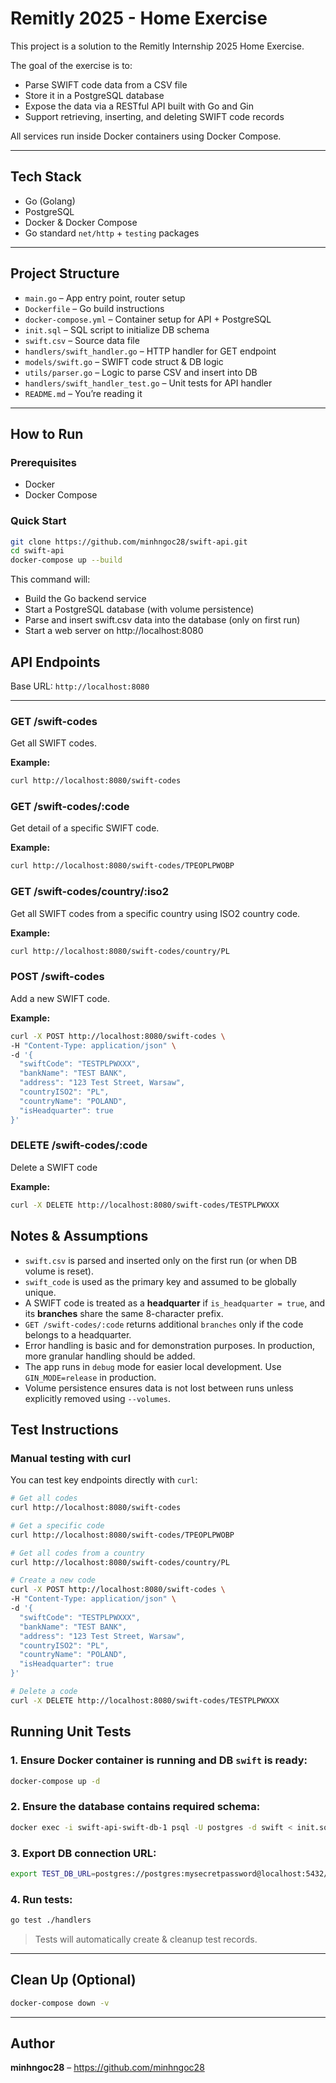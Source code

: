 # Remitly 2025 - Home Exercise

This project is a solution to the Remitly Internship 2025 Home Exercise.

The goal of the exercise is to:
- Parse SWIFT code data from a CSV file
- Store it in a PostgreSQL database
- Expose the data via a RESTful API built with Go and Gin
- Support retrieving, inserting, and deleting SWIFT code records

All services run inside Docker containers using Docker Compose.

---

## Tech Stack

- Go (Golang)
- PostgreSQL
- Docker & Docker Compose
- Go standard `net/http` + `testing` packages

---

## Project Structure

- `main.go` – App entry point, router setup
- `Dockerfile` – Go build instructions
- `docker-compose.yml` – Container setup for API + PostgreSQL
- `init.sql` – SQL script to initialize DB schema
- `swift.csv` – Source data file
- `handlers/swift_handler.go` – HTTP handler for GET endpoint
- `models/swift.go` – SWIFT code struct & DB logic
- `utils/parser.go` – Logic to parse CSV and insert into DB
- `handlers/swift_handler_test.go` – Unit tests for API handler
- `README.md` – You’re reading it

---

## How to Run

### Prerequisites

- Docker
- Docker Compose

### Quick Start

```bash
git clone https://github.com/minhngoc28/swift-api.git
cd swift-api
docker-compose up --build
```
This command will:
- Build the Go backend service
- Start a PostgreSQL database (with volume persistence)
- Parse and insert swift.csv data into the database (only on first run)
- Start a web server on http://localhost:8080

## API Endpoints
Base URL: `http://localhost:8080`

---

### GET /swift-codes
Get all SWIFT codes.

**Example:**

```bash
curl http://localhost:8080/swift-codes
```

### GET /swift-codes/:code
Get detail of a specific SWIFT code.

**Example:**
```bash
curl http://localhost:8080/swift-codes/TPEOPLPWOBP
```

### GET /swift-codes/country/:iso2
Get all SWIFT codes from a specific country using ISO2 country code.

**Example:**
```bash
curl http://localhost:8080/swift-codes/country/PL
```

### POST /swift-codes
Add a new SWIFT code.

**Example:**
```bash
curl -X POST http://localhost:8080/swift-codes \
-H "Content-Type: application/json" \
-d '{
  "swiftCode": "TESTPLPWXXX",
  "bankName": "TEST BANK",
  "address": "123 Test Street, Warsaw",
  "countryISO2": "PL",
  "countryName": "POLAND",
  "isHeadquarter": true
}'

```

### DELETE /swift-codes/:code
Delete a SWIFT code

**Example:**
```bash
curl -X DELETE http://localhost:8080/swift-codes/TESTPLPWXXX
```

## Notes & Assumptions

- `swift.csv` is parsed and inserted only on the first run (or when DB volume is reset).
- `swift_code` is used as the primary key and assumed to be globally unique.
- A SWIFT code is treated as a **headquarter** if `is_headquarter = true`, and its **branches** share the same 8-character prefix.
- `GET /swift-codes/:code` returns additional `branches` only if the code belongs to a headquarter.
- Error handling is basic and for demonstration purposes. In production, more granular handling should be added.
- The app runs in `debug` mode for easier local development. Use `GIN_MODE=release` in production.
- Volume persistence ensures data is not lost between runs unless explicitly removed using `--volumes`.

## Test Instructions
### Manual testing with curl

You can test key endpoints directly with `curl`:

```bash
# Get all codes
curl http://localhost:8080/swift-codes

# Get a specific code
curl http://localhost:8080/swift-codes/TPEOPLPWOBP

# Get all codes from a country
curl http://localhost:8080/swift-codes/country/PL

# Create a new code
curl -X POST http://localhost:8080/swift-codes \
-H "Content-Type: application/json" \
-d '{
  "swiftCode": "TESTPLPWXXX",
  "bankName": "TEST BANK",
  "address": "123 Test Street, Warsaw",
  "countryISO2": "PL",
  "countryName": "POLAND",
  "isHeadquarter": true
}'

# Delete a code
curl -X DELETE http://localhost:8080/swift-codes/TESTPLPWXXX
```

## Running Unit Tests

### 1. Ensure Docker container is running and DB `swift` is ready:
```bash
docker-compose up -d
```

### 2. Ensure the database contains required schema:
```bash
docker exec -i swift-api-swift-db-1 psql -U postgres -d swift < init.sql
```

### 3. Export DB connection URL:
```bash
export TEST_DB_URL=postgres://postgres:mysecretpassword@localhost:5432/swift?sslmode=disable
```

### 4. Run tests:
```bash
go test ./handlers
```

> Tests will automatically create & cleanup test records.

---

## Clean Up (Optional)
```bash
docker-compose down -v
```

---

## Author
**minhngoc28** – https://github.com/minhngoc28
